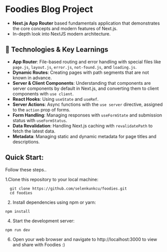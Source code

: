 # Foodies Blog Project

- **Next.js App Router** based fundamentals application that demonstrates the core concepts and modern features of Next.js. 
- In-depth look into NextJS modern architecture.


## 🚀 Technologies & Key Learnings

- **App Router**: File-based routing and error handling with special files like `page.js`, `layout.js`, `error.js`, `not-found.js`, and `loading.js`.  
- **Dynamic Routes**: Creating pages with path segments that are not known in advance.  
- **Server & Client Components**: Understanding that components are server components by default in Next.js, and converting them to client components with `use client`.  
- **React Hooks**: Using `useState` and `useRef`.  
- **Server Actions**: Async functions with the `use server` directive, assigned to the `action` prop of forms.  
- **Form Handling**: Managing responses with `useFormState` and submission status with `useFormStatus`.  
- **Data Revalidation**: Handling Next.js caching with `revalidatePath` to fetch the latest data.  
- **Metadata**: Managing static and dynamic metadata for page titles and descriptions. 


## Quick Start:
Follow these steps..

1.Clone this repository to your local machine:
```
  git clone https://github.com/selenkunkcu/foodies.git
  cd foodies
```

2. Install dependencies using npm or yarn:
```
npm install
```

4. Start the development server:
```
npm run dev
```

6. Open your web browser and navigate to http://localhost:3000 to view and share with Foodies :)

